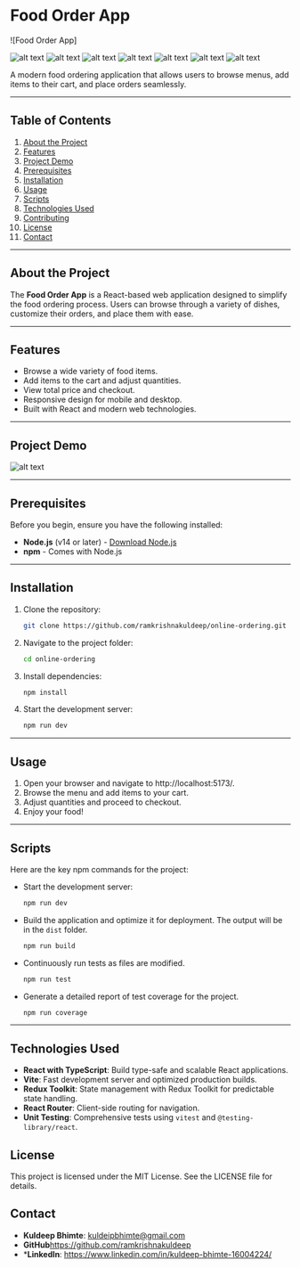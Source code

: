 # Food Order App

![Food Order App]

![alt text](project-images/menuFood.png)
![alt text](project-images/menuOther.png)
![alt text](project-images/emptyCart.png)
![alt text](project-images/emptyHistory.png)
![alt text](project-images/cartOne.png)
![alt text](project-images/cartTwo.png)
![alt text](project-images/orderHistory.png)

A modern food ordering application that allows users to browse menus, add items to their cart, and place orders seamlessly.

---

## Table of Contents
1. [About the Project](#about-the-project)
2. [Features](#features)
3. [Project Demo](#project-demo)
4. [Prerequisites](#prerequisites)
5. [Installation](#installation)
6. [Usage](#usage)
7. [Scripts](#scripts)
8. [Technologies Used](#technologies-used)
9. [Contributing](#contributing)
10. [License](#license)
11. [Contact](#contact)

---

## About the Project

The **Food Order App** is a React-based web application designed to simplify the food ordering process. Users can browse through a variety of dishes, customize their orders, and place them with ease.

---

## Features

- Browse a wide variety of food items.
- Add items to the cart and adjust quantities.
- View total price and checkout.
- Responsive design for mobile and desktop.
- Built with React and modern web technologies.

---

## Project Demo

![alt text](project-images/functionalities.gif)

---

## Prerequisites

Before you begin, ensure you have the following installed:

- **Node.js** (v14 or later) - [Download Node.js](https://nodejs.org/)
- **npm** - Comes with Node.js

---

## Installation

1. Clone the repository:
   ```bash
   git clone https://github.com/ramkrishnakuldeep/online-ordering.git 
2. Navigate to the project folder:
   ```bash
   cd online-ordering
3. Install dependencies:
   ```bash
   npm install
4. Start the development server:
   ```bash
   npm run dev
---
## Usage
  1. Open your browser and navigate to http://localhost:5173/.
  2. Browse the menu and add items to your cart.
  3. Adjust quantities and proceed to checkout.
  4. Enjoy your food!
---
## Scripts

Here are the key npm commands for the project:

- Start the development server:
   ```bash
   npm run dev
- Build the application and optimize it for deployment. The output will be in the `dist` folder. 
   ```bash
   npm run build
- Continuously run tests as files are modified.
   ```bash
   npm run test
- Generate a detailed report of test coverage for the project.
   ```bash
   npm run coverage
---
## Technologies Used

- **React with TypeScript**: Build type-safe and scalable React applications.
- **Vite**: Fast development server and optimized production builds.
- **Redux Toolkit**: State management with Redux Toolkit for predictable state handling.
- **React Router**: Client-side routing for navigation.
- **Unit Testing**: Comprehensive tests using `vitest` and `@testing-library/react`.

## License
This project is licensed under the MIT License. See the LICENSE file for details.

## Contact

- **Kuldeep Bhimte**: kuldeipbhimte@gmail.com
- **GitHub**https://github.com/ramkrishnakuldeep
- ***LinkedIn**: https://www.linkedin.com/in/kuldeep-bhimte-16004224/ 